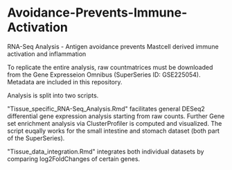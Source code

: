 # Avoidance-Prevents-Immune-Activation
RNA-Seq Analysis - Antigen avoidance prevents Mastcell derived immune activation and inflammation

To replicate the entire analysis, raw countmatrices must be downloaded from the Gene Expresseion Omnibus (SuperSeries ID: GSE225054). Metadata are included in this repository.


Analysis is split into two scripts. 

"Tissue_specific_RNA-Seq_Analysis.Rmd" facilitates general DESeq2 differential gene expression analysis starting from raw counts. Further Gene set enrichment analysis via ClusterProfiler is computed and visualized. The script euqally works for the small intestine and stomach dataset (both part of the SuperSeries).

"Tissue_data_integration.Rmd" integrates both individual datasets by comparing log2FoldChanges of certain genes.
